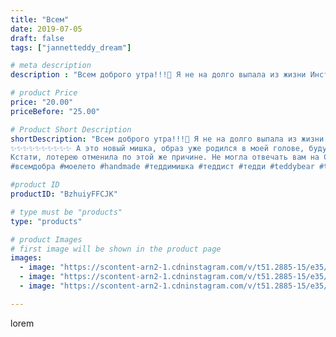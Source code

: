 ```yaml
---
title: "Всем"
date: 2019-07-05
draft: false
tags: ["jannetteddy_dream"]

# meta description
description : "Всем доброго утра!!!🤗 Я не на долго выпала из жизни Инстограм, так бывает когда неожиданно заболеешь и все планы меняются!!! Но уже все хорошо, ещё пару дней от"

# product Price
price: "20.00"
priceBefore: "25.00"

# Product Short Description
shortDescription: "Всем доброго утра!!!🤗 Я не на долго выпала из жизни Инстограм, так бывает когда неожиданно заболеешь и все планы меняются!!! Но уже все хорошо, ещё пару дней отдыха и силы восстановятся! 🙏 Видимо мой организм сказал хватит ложится спать в 2 часа ночи 🤦🏼‍♀️ и шить по ночам... Сейчас восстанавливаю силы и буду придумывать себе новый режим жизни чтоб все успевать и в то же время не выматываться...
✨✨✨✨✨✨✨✨✨✨ А это новый мишка, образ уже родился в моей голове, буду воплощать в жизнь! 😉 В общем сидеть без дела, это не про меня!❤️
Кстати, лотерею отменила по этой же причине. Не могла отвечать вам на Сообщения. Так что Возможно в ближайшее время проведу заново! ✨✨✨✨✨✨✨✨✨✨✨
#всемдобра #моелето #handmade #теддимишка #теддист #тедди #teddybear #teddy #artistteddybear #мишкитедди #мишкатедди #друзьятедди #teddybear🐻 #teddy🐻 #teddy_bear #teddybearlove #artistteddybear #artistteddy"

#product ID
productID: "BzhuiyFFCJK"

# type must be "products"
type: "products"

# product Images
# first image will be shown in the product page
images:
  - image: "https://scontent-arn2-1.cdninstagram.com/v/t51.2885-15/e35/p1080x1080/66207875_153615019128795_7298953193179710017_n.jpg?_nc_ht=scontent-arn2-1.cdninstagram.com&_nc_cat=103&_nc_ohc=rG9-7_ID89MAX8Vv68M&tp=1&oh=6608261a3648574b16521e90dca9d2e4&oe=605A5ACD&ig_cache_key=MjA4MTE0OTIwMDk3Mjk4MTE1NQ%3D%3D.2"
  - image: "https://scontent-arn2-1.cdninstagram.com/v/t51.2885-15/e35/s1080x1080/65170107_2359231067626063_1040736108846074494_n.jpg?_nc_ht=scontent-arn2-1.cdninstagram.com&_nc_cat=107&_nc_ohc=tnNbNxWCUv8AX8SDzch&tp=1&oh=3d6fc623d13178b23fad7ed5c4f4d981&oe=605B7AD2&ig_cache_key=MjA4MTE0OTIwMDk4MTMyMTc3Nw%3D%3D.2"
  - image: "https://scontent-arn2-1.cdninstagram.com/v/t51.2885-15/e35/s1080x1080/65875491_2370918623231211_5669497691804885841_n.jpg?_nc_ht=scontent-arn2-1.cdninstagram.com&_nc_cat=103&_nc_ohc=QFWSwAV5QcMAX87OPpg&tp=1&oh=500a371a6d76a4646924d68a71ea8b2f&oe=605B52E5&ig_cache_key=MjA4MTE0OTIwMDk5ODIwOTU5NQ%3D%3D.2"

---
```

lorem

